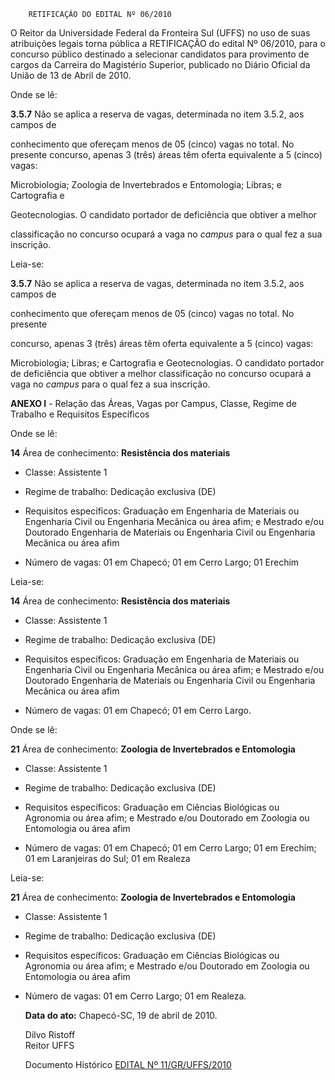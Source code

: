         RETIFICAÇÃO DO EDITAL Nº 06/2010  

O Reitor da Universidade Federal da Fronteira Sul (UFFS) no uso de suas atribuições legais torna pública a RETIFICAÇÃO do edital Nº 06/2010, para o concurso público destinado a selecionar candidatos para provimento de cargos da Carreira do Magistério Superior, publicado no Diário Oficial da União de 13 de Abril de 2010.

 Onde se lê:

 **3.5.7** Não se aplica a reserva de vagas, determinada no item 3.5.2, aos campos de

 conhecimento que ofereçam menos de 05 (cinco) vagas no total. No presente concurso, apenas 3 (três) áreas têm oferta equivalente a 5 (cinco) vagas:

 Microbiologia; Zoologia de Invertebrados e Entomologia; Libras; e Cartografia e

 Geotecnologias. O candidato portador de deficiência que obtiver a melhor

 classificação no concurso ocupará a vaga no *campus* para o qual fez a sua inscrição.

 Leia-se:

 **3.5.7** Não se aplica a reserva de vagas, determinada no item 3.5.2, aos campos de

 conhecimento que ofereçam menos de 05 (cinco) vagas no total. No presente

 concurso, apenas 3 (três) áreas têm oferta equivalente a 5 (cinco) vagas:

 Microbiologia; Libras; e Cartografia e Geotecnologias. O candidato portador de deficiência que obtiver a melhor classificação no concurso ocupará a vaga no *campus* para o qual fez a sua inscrição.

 **ANEXO I** - Relação das Áreas, Vagas por Campus, Classe, Regime de Trabalho e Requisitos Específicos

 Onde se lê:

 **14** Área de conhecimento: **Resistência dos materiais**

 - Classe: Assistente 1

 - Regime de trabalho: Dedicação exclusiva (DE)

 - Requisitos específicos: Graduação em Engenharia de Materiais ou Engenharia Civil ou Engenharia Mecânica ou área afim; e Mestrado e/ou Doutorado Engenharia de Materiais ou Engenharia Civil ou Engenharia Mecânica ou área afim

 - Número de vagas: 01 em Chapecó; 01 em Cerro Largo; 01 Erechim

 Leia-se:

 **14** Área de conhecimento: **Resistência dos materiais**

 - Classe: Assistente 1

 - Regime de trabalho: Dedicação exclusiva (DE)

 - Requisitos específicos: Graduação em Engenharia de Materiais ou Engenharia Civil ou Engenharia Mecânica ou área afim; e Mestrado e/ou Doutorado Engenharia de Materiais ou Engenharia Civil ou Engenharia Mecânica ou área afim

 - Número de vagas: 01 em Chapecó; 01 em Cerro Largo.

 Onde se lê:

 **21** Área de conhecimento: **Zoologia de Invertebrados e Entomologia**

 - Classe: Assistente 1

 - Regime de trabalho: Dedicação exclusiva (DE)

 - Requisitos específicos: Graduação em Ciências Biológicas ou Agronomia ou área afim; e Mestrado e/ou Doutorado em Zoologia ou Entomologia ou área afim

 - Número de vagas: 01 em Chapecó; 01 em Cerro Largo; 01 em Erechim; 01 em Laranjeiras do Sul; 01 em Realeza

 Leia-se:

 **21** Área de conhecimento: **Zoologia de Invertebrados e Entomologia**

 - Classe: Assistente 1

 - Regime de trabalho: Dedicação exclusiva (DE)

 - Requisitos específicos: Graduação em Ciências Biológicas ou Agronomia ou área afim; e Mestrado e/ou Doutorado em Zoologia ou Entomologia ou área afim

 - Número de vagas: 01 em Cerro Largo; 01 em Realeza.

  

   **Data do ato:** Chapecó-SC, 19 de abril de 2010.   
 

    Dilvo Ristoff   
 Reitor UFFS 

      Documento Histórico  [EDITAL Nº 11/GR/UFFS/2010](https://www.uffs.edu.br/atos-normativos/edital/gr/2010-0011/@@download/documento_historico)     
      